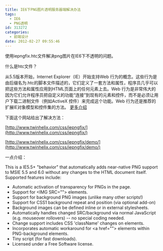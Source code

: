 ```yaml
---
title: IE6下PNG图片透明服务器端解决办法
tags:
  - IE6
  - PNG透明
id: 313272
categories:
  - 前端设计
date: 2012-02-27 09:55:46
---
```


使用iepngfix.htc文件解决png图片在IE6下不透明的问题。

什么是htc文件？

从5.5版本开始，Internet Explorer（IE）开始支持Web 行为的概念。这些行为是由后缀名为.htc的脚本文件描述的，它们定义了一套方法和属性，程序员几乎可以把这些方法和属性应用到HTML页面上的任何元素上去。Web 行为是非常伟大的因为它们允许程序员把自定义的功能“连接”到现有的元素和控件，而不是必须让用户下载二进制文件（例如ActiveX 控件）来完成这个功能。Web 行为还是推荐的扩展IE对象模型和控件集的方法。 [更多介绍](http://baike.baidu.com/view/1540585.htm)

下面这个网站给出了解决方法：

[http://www.twinhelix.com/css/iepngfix/](http://www.twinhelix.com/css/iepngfix/)

[http://www.twinhelix.com/css/iepngfix/demo/](http://www.twinhelix.com/css/iepngfix/demo/)

一点介绍：

This is a IE5.5+ "behavior" that automatically adds near-native PNG support to MSIE 5.5 and 6.0 without any changes to the HTML document itself. Supported features include:

*   Automatic activation of transparency for PNGs in the page.
*   Support for &lt;IMG SRC=""&gt; elements.
*   Support for background PNG images (unlike many other scripts!)
*   Support for CSS1 background repeat and position (via optional add-on)
*   Background images can be defined inline or in external stylesheets.
*   Automatically handles changed SRC/background via normal JavaScript  (e.g. mouseover rollovers) -- no special coding needed.
*   Change support includes CSS 'className' changes on elements.
*   Incorporates automatic workaround for &lt;a href=""&gt; elements within  PNG-background elements.
*   Tiny script (for fast downloads).
*   Licensed under a Free Software license.